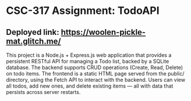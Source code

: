 # CSC-317 Assignment: TodoAPI
## Deployed link: https://woolen-pickle-mat.glitch.me/
This project is a Node.js + Express.js web application that provides a persistent RESTful API for managing a Todo list, backed by a SQLite database. The backend supports CRUD operations (Create, Read, Delete) on todo items. The frontend is a static HTML page served from the public/ directory, using the Fetch API to interact with the backend. Users can view all todos, add new ones, and delete existing items — all with data that persists across server restarts.
